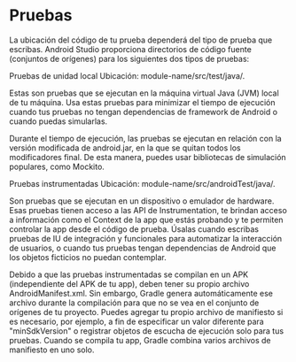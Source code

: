 # Pruebas

La ubicación del código de tu prueba dependerá del tipo de prueba que escribas. Android Studio proporciona directorios de código fuente (conjuntos de orígenes) para los siguientes dos tipos de pruebas:

Pruebas de unidad local
Ubicación: module-name/src/test/java/.

Estas son pruebas que se ejecutan en la máquina virtual Java (JVM) local de tu máquina. Usa estas pruebas para minimizar el tiempo de ejecución cuando tus pruebas no tengan dependencias de framework de Android o cuando puedas simularlas.

Durante el tiempo de ejecución, las pruebas se ejecutan en relación con la versión modificada de android.jar, en la que se quitan todos los modificadores final. De esta manera, puedes usar bibliotecas de simulación populares, como Mockito.

Pruebas instrumentadas
Ubicación: module-name/src/androidTest/java/.

Son pruebas que se ejecutan en un dispositivo o emulador de hardware. Esas pruebas tienen acceso a las API de Instrumentation, te brindan acceso a información como el Context de la app que estás probando y te permiten controlar la app desde el código de prueba. Úsalas cuando escribas pruebas de IU de integración y funcionales para automatizar la interacción de usuarios, o cuando tus pruebas tengan dependencias de Android que los objetos ficticios no puedan contemplar.

Debido a que las pruebas instrumentadas se compilan en un APK (independiente del APK de tu app), deben tener su propio archivo AndroidManifest.xml. Sin embargo, Gradle genera automáticamente ese archivo durante la compilación para que no se vea en el conjunto de orígenes de tu proyecto. Puedes agregar tu propio archivo de manifiesto si es necesario, por ejemplo, a fin de especificar un valor diferente para "minSdkVersion" o registrar objetos de escucha de ejecución solo para tus pruebas. Cuando se compila tu app, Gradle combina varios archivos de manifiesto en uno solo.